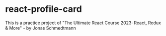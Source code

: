 # react-profile-card
This is a practice project of "The Ultimate React Course 2023: React, Redux & More" - by Jonas Schmedtmann